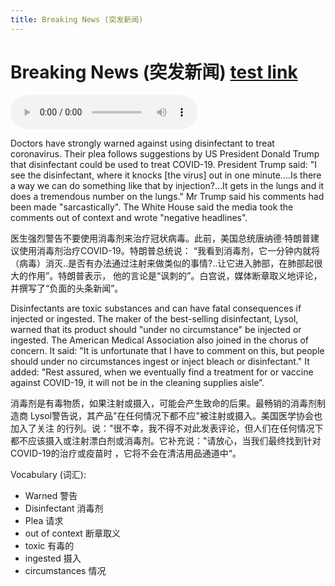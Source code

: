 ```yaml
---
title: Breaking News (突发新闻)
---
```


# Breaking News (突发新闻) [test link](/audio.m4a)

<audio controls>
  <source src="/audio.m4a" type="audio/m4a">
Your browser does not support the audio element.
</audio>

Doctors have strongly warned against using disinfectant to treat coronavirus. Their plea
follows suggestions by US President Donald Trump that disinfectant could be used to
treat COVID-19. President Trump said: "I see the disinfectant, where it knocks [the
virus] out in one minute....Is there a way we can do something like that by injection?...It
gets in the lungs and it does a tremendous number on the lungs." Mr Trump said his
comments had been made "sarcastically". The White House said the media took the
comments out of context and wrote "negative headlines".

医生强烈警告不要使用消毒剂来治疗冠状病毒。此前，美国总统唐纳德·特朗普建议使用消毒剂治疗COVID-19。特朗普总统说：
“我看到消毒剂，它一分钟内就将（病毒）消灭..是否有办法通过注射来做类似的事情?..让它进入肺部，在肺部起很大的作用”。特朗普表示，
他的言论是“讽刺的”。白宫说，媒体断章取义地评论，并撰写了“负面的头条新闻”。

Disinfectants are toxic substances and can have fatal consequences if injected or
ingested. The maker of the best-selling disinfectant, Lysol, warned that its product
should &quot;under no circumstance&quot; be injected or ingested. The American Medical
Association also joined in the chorus of concern. It said: &quot;It is unfortunate that I have to
comment on this, but people should under no circumstances ingest or inject bleach or
disinfectant.&quot; It added: &quot;Rest assured, when we eventually find a treatment for or
vaccine against COVID-19, it will not be in the cleaning supplies aisle”.

消毒剂是有毒物质，如果注射或摄入，可能会产生致命的后果。最畅销的消毒剂制造商
Lysol警告说，其产品"在任何情况下都不应"被注射或摄入。美国医学协会也加入了关注
的行列。说："很不幸，我不得不对此发表评论，但人们在任何情况下都不应该摄入或注射漂白剂或消毒剂。它补充说：&quot;请放心，当我们最终找到针对COVID-19的治疗或疫苗时
，它将不会在清洁用品通道中“。

Vocabulary (词汇):

- Warned 警告
- Disinfectant 消毒剂
- Plea 请求
- out of context 断章取义
- toxic 有毒的
- ingested 摄入
- circumstances 情况
